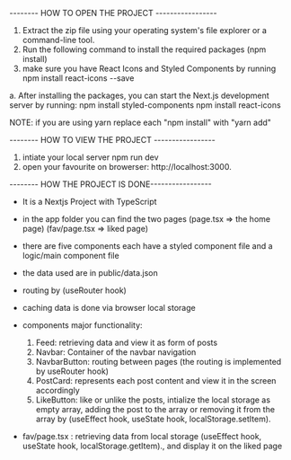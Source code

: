  -------- HOW TO OPEN THE PROJECT -----------------
 1. Extract the zip file using your operating system's file explorer or a command-line tool.
 2. Run the following command to install the required packages
 (npm install)
 3. make sure you have React Icons and Styled Components by running 
npm install react-icons --save

a. After installing the packages, you can start the Next.js development server by running:
npm install styled-components
npm install react-icons 

NOTE: if you are using yarn replace each "npm install" with "yarn add"


 -------- HOW TO VIEW THE PROJECT -----------------
1. intiate your local server npm run dev
2. open your favourite on browerser: http://localhost:3000.


 -------- HOW THE PROJECT IS DONE-----------------

- It is a Nextjs Project with TypeScript

- in the app folder you can find the two pages (page.tsx => the home page) (fav/page.tsx => liked page)

- there are five components each have a styled component file and a logic/main component file

- the data used are in public/data.json

- routing by (useRouter hook)

- caching data is done via browser local storage

- components major functionality:
    1. Feed: retrieving data and view it as form of posts
    2. Navbar: Container of the navbar navigation
    3. NavbarButton: routing between pages (the routing is implemented by useRouter hook)
    4. PostCard: represents each post content and view it in the screen accordingly
    5. LikeButton: like or unlike the posts, intialize the local storage as empty array, adding the post to   the array or removing it from the array by (useEffect hook, useState hook, localStorage.setItem).

- fav/page.tsx : retrieving data from local storage (useEffect hook, useState hook, localStorage.getItem)., and display it on the liked page
